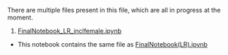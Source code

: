 There are multiple files present in this file, which are all in progress at the moment. 
1. [FinalNotebook_LR_inclfemale.ipynb](FinalNotebook_LR_inclfemale.ipynb) 
  - This notebook contains the same file as [FinalNotebook(LR).ipynb](trafficStopProject/FinalNotebook(LR).ipynb)
